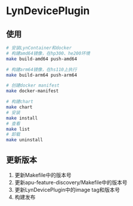 # LynDevicePlugin

## 使用

```sh
# 安装LynContainer和docker
# 构建amd64镜像，在hp300、he200环境
make build-amd64 push-amd64

# 构建arm64镜像，在hs110上执行
make build-arm64 push-arm64

# 创建docker manifest
make docker-manifest

# 构建chart
make chart
# 安装
make install
# 查看
make list
# 卸载
make uninstall
```

## 更新版本

1. 更新Makefile中的版本号
2. 更新apu-feature-discovery/Makefile中的版本号
3. 更新LynDevicePlugin中的image tag和版本号
4. 构建发布
